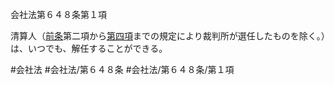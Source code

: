 会社法第６４８条第１項

清算人（[前条](会社法＿＿＿＿第６４７条第１項)第二項から[第四項](会社法＿＿＿＿第６４８条第４項)までの規定により裁判所が選任したものを除く。）は、いつでも、解任することができる。

#会社法
#会社法/第６４８条
#会社法/第６４８条/第１項
